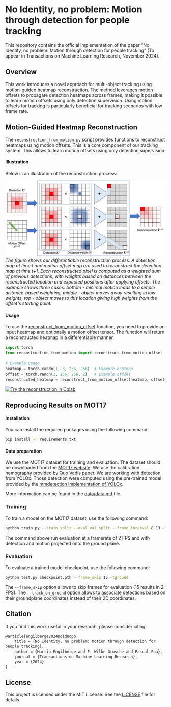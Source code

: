# No Identity, no problem: Motion through detection for people tracking

This repository contains the official implementation of the paper "No Identity, no problem: Motion through detection for people tracking" (To appear in Transactions on Machine Learning Research, November 2024).

## Overview
This work introduces a novel approach for multi-object tracking using motion-guided heatmap reconstruction. The method leverages motion offsets to propagate detection heatmaps across frames, making it possible to learn motion offsets using only detection supervision. Using motion offsets for tracking is particularly beneficial for tracking scenarios with low frame rate.

## Motion-Guided Heatmap Reconstruction

The `reconstruction_from_motion.py` script provides functions to reconstruct heatmaps using motion offsets. This is a core component of our tracking system. This allows to learn motion offsets using only detection supervision.

#### Illustration
Below is an illustration of the reconstruction process:

![Reconstruction Process](docs/reconstruction_step.png)
*The figure shows our differentiable reconstruction process. A detection map at time t and motion offset map are used to reconstruct the detection map at time t+1. Each reconstructed pixel is computed as a weighted sum of previous detections, with weights based on distances between the reconstructed location and expected positions after applying offsets. The example shows three cases: bottom - minimal motion leads to a simple distance-based weighting, middle - object moves away resulting in low weights, top - object moves to this location giving high weights from the offset's starting point.*

#### Usage
To use the [reconstruct_from_motion_offset](reconstruction_from_motion.py) function, you need to provide an input heatmap and optionally a motion offset tensor. The function will return a reconstructed heatmap in a differentiable manner.

```python
import torch
from reconstruction_from_motion import reconstruct_from_motion_offset

# Example usage
heatmap = torch.randn(1, 3, 256, 256)  # Example heatmap
offset = torch.randn(1, 256, 256, 2)   # Example offset
reconstructed_heatmap = reconstruct_from_motion_offset(heatmap, offset)
```

 [![Try the reconstruction in Colab](https://colab.research.google.com/assets/colab-badge.svg)](https://colab.research.google.com/github/cvlab-epfl/noid-nopb/blob/main/reconstruction_demo.ipynb)



## Reproducing Results on MOT17

#### Installation
You can install the required packages using the following command:
```bash
pip install -r requirements.txt
```


#### Data preparation
We use the MOT17 dataset for training and evaluation. The dataset should be downloaded from the [MOT17 website](https://motchallenge.net/data/MOT17/). We use the calibration homography provided by [Quo Vadis paper](https://github.com/dendorferpatrick/QuoVadis). 
We are working with detection from YOLOx. Those detection were computed using the pre-trained model provided by the [mmdetection implementation of YOLOx](https://github.com/open-mmlab/mmtracking/tree/master/configs/mot/bytetrack).

More information can be found in the [data/data.md](data/data.md) file.


### Training
To train a model on the MOT17 dataset, use the following command:

```bash
python train.py --train_split --eval_val_split --frame_interval 8 13 -fieval 15 16 --tracker_interval 15 --ground
```

The command above run evaluation at a framerate of 2 FPS and with detection and motion projected onto the ground plane.


### Evaluation
To evaluate a trained model checkpoint, use the following command:

```bash
python test.py checkpoint.pth --frame_skip 15 -tground
```

The `--frame_skip` option allows to skip frames for evaluation (15 results in 2 FPS). The `--track_on_ground` option allows to associate detections based on their groundplane coordinates instead of their 2D coordinates.

## Citation
If you find this work useful in your research, please consider citing:
```
@article{engilberge2024noidnopb,
    title = {No Identity, no problem: Motion through detection for people tracking},
    author = {Martin Engilberge and F. Wilke Grosche and Pascal Fua},
    journal = {Transactions on Machine Learning Research},
    year = {2024}
}
```


## License
This project is licensed under the MIT License. See the [LICENSE](LICENSE) file for details.
